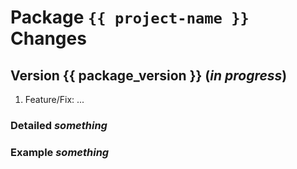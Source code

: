 # Package `{{ project-name }}` Changes

## Version {{ package_version }} (_in progress_)

1. Feature/Fix: ...

### Detailed _something_

### Example _something_
